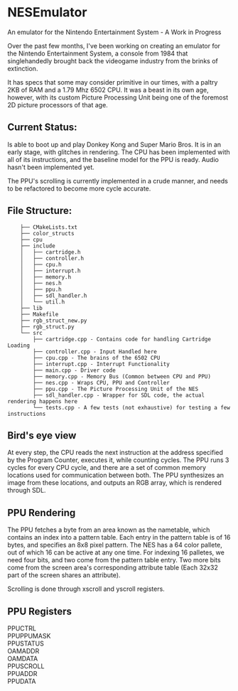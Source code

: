 # NESEmulator
An emulator for the Nintendo Entertainment System - A Work in Progress

Over the past few months, I've been working on creating an emulator for the Nintendo Entertainment System, a console from 1984
that singlehandedly brought back the videogame industry from the brinks of extinction.

It has specs that some may consider primitive in our times, with a paltry 2KB of RAM and a 1.79 Mhz 6502 CPU. It was a beast in its own age, however,
with its custom Picture Processing Unit being one of the foremost 2D picture processors of that age.

## Current Status:

Is able to boot up and play Donkey Kong and Super Mario Bros. It is in an early stage, with glitches in rendering. The CPU has been
implemented with all of its instructions, and the baseline model for the PPU is ready. Audio hasn't been implemented yet.

The PPU's scrolling is currently implemented in a crude manner, and needs to be refactored to become more cycle accurate.



## File Structure:


        ├── CMakeLists.txt
        ├── color_structs
        ├── cpu
        ├── include
        │   ├── cartridge.h
        │   ├── controller.h
        │   ├── cpu.h
        │   ├── interrupt.h
        │   ├── memory.h
        │   ├── nes.h
        │   ├── ppu.h
        │   ├── sdl_handler.h
        │   └── util.h
        ├── lib
        ├── Makefile
        ├── rgb_struct_new.py
        ├── rgb_struct.py
        └── src
            ├── cartridge.cpp - Contains code for handling Cartridge Loading
            ├── controller.cpp - Input Handled here
            ├── cpu.cpp - The brains of the 6502 CPU
            ├── interrupt.cpp - Interrupt Functionality
            ├── main.cpp - Driver code
            ├── memory.cpp - Memory Bus (Common between CPU and PPU)
            ├── nes.cpp - Wraps CPU, PPU and Controller
            ├── ppu.cpp - The Picture Processing Unit of the NES
            ├── sdl_handler.cpp - Wrapper for SDL code, the actual rendering happens here
            └── tests.cpp - A few tests (not exhaustive) for testing a few instructions

## Bird's eye view

At every step, the CPU reads the next instruction at the address specified by the Program Counter, executes it, while counting cycles.
The PPU runs 3 cycles for every CPU cycle, and there are a set of common memory locations used for communication between both. The PPU synthesizes an
image from these locations, and outputs an RGB array, which is rendered through SDL.

## PPU Rendering

The PPU fetches a byte from an area known as the nametable, which contains an index into a pattern table. Each entry in the pattern table is of 16 bytes, and specifies an 8x8 pixel pattern.
The NES has a 64 color pallete, out of which 16 can be active at any one time. For indexing 16 palletes, we need four bits, and two come from the pattern table entry. Two more bits come from the screen area's corresponding
attribute table (Each 32x32 part of the screen shares an attribute).

Scrolling is done through xscroll and yscroll registers.


## PPU Registers
PPUCTRL  
PPUPPUMASK   
PPUSTATUS  
OAMADDR  
OAMDATA  
PPUSCROLL  
PPUADDR  
PPUDATA  

